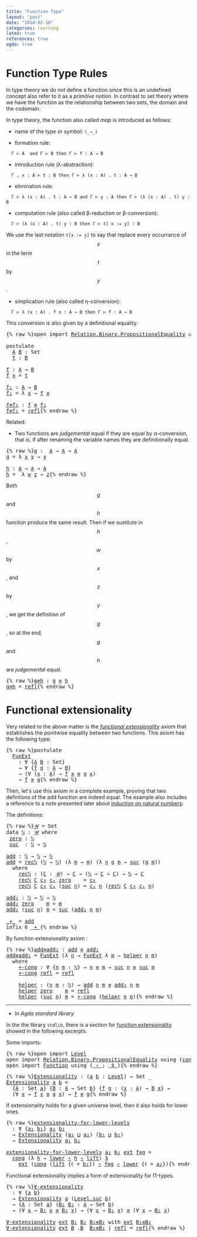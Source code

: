 ```yaml
---
title: "Function Type"
layout: "post"
date: "2018-02-10"
categories: learning
latex: true
references: true
agda: true
---
```


# Function Type Rules

In type theory we do not define a function since this is an undefined concept
also refer to it as a *primitive notion*. In contrast to set theory where we
have the function as the relationship between two sets, the domain and the
codomain.

In type theory, the function also called *map* is introduced as follows:

+ name of the type or symbol: `(_→_)`

+ formation rule:
```
  Γ ⊢ A  and Γ ⊢ B then Γ ⊢ f : A → B
```

+ introduction rule (λ-abstraction):
```
  Γ , x : A ⊢ t : B then Γ ⊢ λ (x : A) . t : A → B
```

+ elimination rule:
```
  Γ ⊢ λ (x : A) . t : A → B and Γ ⊢ y : A then Γ ⊢ (λ (x : A) . t) y : B
```

+ computation rule (also called β-reduction or β-conversion):
```
  Γ ⊢ (λ (x : A) . t) y : B then Γ ⊢ t[ x := y] : B
```
We use the last notation `t[x := y]` to say that replace every occurrance of
$$x$$ in the term $$t$$ by $$y$$.

+ simplication rule (also called η-conversion):
```
  Γ ⊢ λ (x : A) . f x : A → B then Γ ⊢ f : A → B
```
  This conversion is also given by a definitional equality:

<pre class="Agda">{% raw %}<a id="1182" class="Keyword">open</a> <a id="1187" class="Keyword">import</a> <a id="1194" href="https://agda.github.io/agda-stdlib/Relation.Binary.PropositionalEquality.html" class="Module">Relation.Binary.PropositionalEquality</a> <a id="1232" class="Keyword">using</a> <a id="1238" class="Symbol">(</a><a id="1239" href="https://agda.github.io/agda-stdlib/Agda.Builtin.Equality.html#83" class="Datatype Operator">_≡_</a><a id="1242" class="Symbol">;</a> <a id="1244" href="https://agda.github.io/agda-stdlib/Agda.Builtin.Equality.html#140" class="InductiveConstructor">refl</a><a id="1248" class="Symbol">)</a>

<a id="1251" class="Keyword">postulate</a>
  <a id="A"></a><a id="1263" href="{% endraw %}{{ site.baseurl }}{% link _posts/2018-02-10-learning-functions-in-type-theory.md %}{% raw %}#1263" class="Postulate">A</a> <a id="B"></a><a id="1265" href="{% endraw %}{{ site.baseurl }}{% link _posts/2018-02-10-learning-functions-in-type-theory.md %}{% raw %}#1265" class="Postulate">B</a> <a id="1267" class="Symbol">:</a> <a id="1269" class="PrimitiveType">Set</a>
  <a id="t"></a><a id="1275" href="{% endraw %}{{ site.baseurl }}{% link _posts/2018-02-10-learning-functions-in-type-theory.md %}{% raw %}#1275" class="Postulate">t</a> <a id="1277" class="Symbol">:</a> <a id="1279" href="{% endraw %}{{ site.baseurl }}{% link _posts/2018-02-10-learning-functions-in-type-theory.md %}{% raw %}#1265" class="Postulate">B</a>

<a id="f"></a><a id="1282" href="{% endraw %}{{ site.baseurl }}{% link _posts/2018-02-10-learning-functions-in-type-theory.md %}{% raw %}#1282" class="Function">f</a> <a id="1284" class="Symbol">:</a> <a id="1286" href="{% endraw %}{{ site.baseurl }}{% link _posts/2018-02-10-learning-functions-in-type-theory.md %}{% raw %}#1263" class="Postulate">A</a> <a id="1288" class="Symbol">→</a> <a id="1290" href="{% endraw %}{{ site.baseurl }}{% link _posts/2018-02-10-learning-functions-in-type-theory.md %}{% raw %}#1265" class="Postulate">B</a>
<a id="1292" href="{% endraw %}{{ site.baseurl }}{% link _posts/2018-02-10-learning-functions-in-type-theory.md %}{% raw %}#1282" class="Function">f</a> <a id="1294" href="{% endraw %}{{ site.baseurl }}{% link _posts/2018-02-10-learning-functions-in-type-theory.md %}{% raw %}#1294" class="Bound">x</a> <a id="1296" class="Symbol">=</a> <a id="1298" href="{% endraw %}{{ site.baseurl }}{% link _posts/2018-02-10-learning-functions-in-type-theory.md %}{% raw %}#1275" class="Postulate">t</a>

<a id="f₁"></a><a id="1301" href="{% endraw %}{{ site.baseurl }}{% link _posts/2018-02-10-learning-functions-in-type-theory.md %}{% raw %}#1301" class="Function">f₁</a> <a id="1304" class="Symbol">:</a> <a id="1306" href="{% endraw %}{{ site.baseurl }}{% link _posts/2018-02-10-learning-functions-in-type-theory.md %}{% raw %}#1263" class="Postulate">A</a> <a id="1308" class="Symbol">→</a> <a id="1310" href="{% endraw %}{{ site.baseurl }}{% link _posts/2018-02-10-learning-functions-in-type-theory.md %}{% raw %}#1265" class="Postulate">B</a>
<a id="1312" href="{% endraw %}{{ site.baseurl }}{% link _posts/2018-02-10-learning-functions-in-type-theory.md %}{% raw %}#1301" class="Function">f₁</a> <a id="1315" class="Symbol">=</a> <a id="1317" class="Symbol">λ</a> <a id="1319" href="{% endraw %}{{ site.baseurl }}{% link _posts/2018-02-10-learning-functions-in-type-theory.md %}{% raw %}#1319" class="Bound">x</a> <a id="1321" class="Symbol">→</a> <a id="1323" href="{% endraw %}{{ site.baseurl }}{% link _posts/2018-02-10-learning-functions-in-type-theory.md %}{% raw %}#1282" class="Function">f</a> <a id="1325" href="{% endraw %}{{ site.baseurl }}{% link _posts/2018-02-10-learning-functions-in-type-theory.md %}{% raw %}#1319" class="Bound">x</a>

<a id="f≡f₁"></a><a id="1328" href="{% endraw %}{{ site.baseurl }}{% link _posts/2018-02-10-learning-functions-in-type-theory.md %}{% raw %}#1328" class="Function">f≡f₁</a> <a id="1333" class="Symbol">:</a> <a id="1335" href="{% endraw %}{{ site.baseurl }}{% link _posts/2018-02-10-learning-functions-in-type-theory.md %}{% raw %}#1282" class="Function">f</a> <a id="1337" href="https://agda.github.io/agda-stdlib/Agda.Builtin.Equality.html#83" class="Datatype Operator">≡</a> <a id="1339" href="{% endraw %}{{ site.baseurl }}{% link _posts/2018-02-10-learning-functions-in-type-theory.md %}{% raw %}#1301" class="Function">f₁</a>
<a id="1342" href="{% endraw %}{{ site.baseurl }}{% link _posts/2018-02-10-learning-functions-in-type-theory.md %}{% raw %}#1328" class="Function">f≡f₁</a> <a id="1347" class="Symbol">=</a> <a id="1349" href="https://agda.github.io/agda-stdlib/Agda.Builtin.Equality.html#140" class="InductiveConstructor">refl</a>{% endraw %}</pre>

Related:

+ Two functions are *judgemental* equal if they are equal by α-conversion,
that is, if after renaming the variable names they are definitionally equal.

<pre class="Agda">{% raw %}<a id="g"></a><a id="1542" href="{% endraw %}{{ site.baseurl }}{% link _posts/2018-02-10-learning-functions-in-type-theory.md %}{% raw %}#1542" class="Function">g</a> <a id="1544" class="Symbol">:</a>  <a id="1547" href="{% endraw %}{{ site.baseurl }}{% link _posts/2018-02-10-learning-functions-in-type-theory.md %}{% raw %}#1263" class="Postulate">A</a> <a id="1549" class="Symbol">→</a> <a id="1551" href="{% endraw %}{{ site.baseurl }}{% link _posts/2018-02-10-learning-functions-in-type-theory.md %}{% raw %}#1263" class="Postulate">A</a> <a id="1553" class="Symbol">→</a> <a id="1555" href="{% endraw %}{{ site.baseurl }}{% link _posts/2018-02-10-learning-functions-in-type-theory.md %}{% raw %}#1263" class="Postulate">A</a>
<a id="1557" href="{% endraw %}{{ site.baseurl }}{% link _posts/2018-02-10-learning-functions-in-type-theory.md %}{% raw %}#1542" class="Function">g</a> <a id="1559" class="Symbol">=</a> <a id="1561" class="Symbol">λ</a> <a id="1563" href="{% endraw %}{{ site.baseurl }}{% link _posts/2018-02-10-learning-functions-in-type-theory.md %}{% raw %}#1563" class="Bound">x</a> <a id="1565" href="{% endraw %}{{ site.baseurl }}{% link _posts/2018-02-10-learning-functions-in-type-theory.md %}{% raw %}#1565" class="Bound">y</a> <a id="1567" class="Symbol">→</a> <a id="1569" href="{% endraw %}{{ site.baseurl }}{% link _posts/2018-02-10-learning-functions-in-type-theory.md %}{% raw %}#1565" class="Bound">y</a>

<a id="h"></a><a id="1572" href="{% endraw %}{{ site.baseurl }}{% link _posts/2018-02-10-learning-functions-in-type-theory.md %}{% raw %}#1572" class="Function">h</a> <a id="1574" class="Symbol">:</a> <a id="1576" href="{% endraw %}{{ site.baseurl }}{% link _posts/2018-02-10-learning-functions-in-type-theory.md %}{% raw %}#1263" class="Postulate">A</a> <a id="1578" class="Symbol">→</a> <a id="1580" href="{% endraw %}{{ site.baseurl }}{% link _posts/2018-02-10-learning-functions-in-type-theory.md %}{% raw %}#1263" class="Postulate">A</a> <a id="1582" class="Symbol">→</a> <a id="1584" href="{% endraw %}{{ site.baseurl }}{% link _posts/2018-02-10-learning-functions-in-type-theory.md %}{% raw %}#1263" class="Postulate">A</a>
<a id="1586" href="{% endraw %}{{ site.baseurl }}{% link _posts/2018-02-10-learning-functions-in-type-theory.md %}{% raw %}#1572" class="Function">h</a> <a id="1588" class="Symbol">=</a>  <a id="1591" class="Symbol">λ</a> <a id="1593" href="{% endraw %}{{ site.baseurl }}{% link _posts/2018-02-10-learning-functions-in-type-theory.md %}{% raw %}#1593" class="Bound">w</a> <a id="1595" href="{% endraw %}{{ site.baseurl }}{% link _posts/2018-02-10-learning-functions-in-type-theory.md %}{% raw %}#1595" class="Bound">z</a> <a id="1597" class="Symbol">→</a> <a id="1599" href="{% endraw %}{{ site.baseurl }}{% link _posts/2018-02-10-learning-functions-in-type-theory.md %}{% raw %}#1595" class="Bound">z</a>{% endraw %}</pre>

Both $$g$$ and $$h$$ function produce the same result.
Then if we sustitute in $$h$$, $$w$$ by $$x$$, and $$z$$ by $$y$$,
we get the definition of $$g$$, so at the end, $$g$$ and $$h$$ are
*judgemental* equal.

<pre class="Agda">{% raw %}<a id="g≡h"></a><a id="1837" href="{% endraw %}{{ site.baseurl }}{% link _posts/2018-02-10-learning-functions-in-type-theory.md %}{% raw %}#1837" class="Function">g≡h</a> <a id="1841" class="Symbol">:</a> <a id="1843" href="{% endraw %}{{ site.baseurl }}{% link _posts/2018-02-10-learning-functions-in-type-theory.md %}{% raw %}#1542" class="Function">g</a> <a id="1845" href="https://agda.github.io/agda-stdlib/Agda.Builtin.Equality.html#83" class="Datatype Operator">≡</a> <a id="1847" href="{% endraw %}{{ site.baseurl }}{% link _posts/2018-02-10-learning-functions-in-type-theory.md %}{% raw %}#1572" class="Function">h</a>
<a id="1849" href="{% endraw %}{{ site.baseurl }}{% link _posts/2018-02-10-learning-functions-in-type-theory.md %}{% raw %}#1837" class="Function">g≡h</a> <a id="1853" class="Symbol">=</a> <a id="1855" href="https://agda.github.io/agda-stdlib/Agda.Builtin.Equality.html#140" class="InductiveConstructor">refl</a>{% endraw %}</pre>

# Functional extensionality

Very related to the above matter is the [*functional extensionality*](https://ncatlab.org/nlab/show/function+extensionality)
axiom that establishes the pointwise equality between two functions.
This axiom has the following type:

<pre class="Agda">{% raw %}<a id="2144" class="Keyword">postulate</a>
  <a id="FunExt"></a><a id="2156" href="{% endraw %}{{ site.baseurl }}{% link _posts/2018-02-10-learning-functions-in-type-theory.md %}{% raw %}#2156" class="Postulate">FunExt</a>
    <a id="2167" class="Symbol">:</a> <a id="2169" class="Symbol">∀</a> <a id="2171" class="Symbol">{</a><a id="2172" href="{% endraw %}{{ site.baseurl }}{% link _posts/2018-02-10-learning-functions-in-type-theory.md %}{% raw %}#2172" class="Bound">A</a> <a id="2174" href="{% endraw %}{{ site.baseurl }}{% link _posts/2018-02-10-learning-functions-in-type-theory.md %}{% raw %}#2174" class="Bound">B</a> <a id="2176" class="Symbol">:</a> <a id="2178" class="PrimitiveType">Set</a><a id="2181" class="Symbol">}</a>
    <a id="2187" class="Symbol">→</a> <a id="2189" class="Symbol">∀</a> <a id="2191" class="Symbol">{</a><a id="2192" href="{% endraw %}{{ site.baseurl }}{% link _posts/2018-02-10-learning-functions-in-type-theory.md %}{% raw %}#2192" class="Bound">f</a> <a id="2194" href="{% endraw %}{{ site.baseurl }}{% link _posts/2018-02-10-learning-functions-in-type-theory.md %}{% raw %}#2194" class="Bound">g</a> <a id="2196" class="Symbol">:</a> <a id="2198" href="{% endraw %}{{ site.baseurl }}{% link _posts/2018-02-10-learning-functions-in-type-theory.md %}{% raw %}#2172" class="Bound">A</a> <a id="2200" class="Symbol">→</a> <a id="2202" href="{% endraw %}{{ site.baseurl }}{% link _posts/2018-02-10-learning-functions-in-type-theory.md %}{% raw %}#2174" class="Bound">B</a><a id="2203" class="Symbol">}</a>
    <a id="2209" class="Symbol">→</a> <a id="2211" class="Symbol">(∀</a> <a id="2214" class="Symbol">(</a><a id="2215" href="{% endraw %}{{ site.baseurl }}{% link _posts/2018-02-10-learning-functions-in-type-theory.md %}{% raw %}#2215" class="Bound">x</a> <a id="2217" class="Symbol">:</a> <a id="2219" href="{% endraw %}{{ site.baseurl }}{% link _posts/2018-02-10-learning-functions-in-type-theory.md %}{% raw %}#2172" class="Bound">A</a><a id="2220" class="Symbol">)</a> <a id="2222" class="Symbol">→</a> <a id="2224" href="{% endraw %}{{ site.baseurl }}{% link _posts/2018-02-10-learning-functions-in-type-theory.md %}{% raw %}#2192" class="Bound">f</a> <a id="2226" href="{% endraw %}{{ site.baseurl }}{% link _posts/2018-02-10-learning-functions-in-type-theory.md %}{% raw %}#2215" class="Bound">x</a> <a id="2228" href="https://agda.github.io/agda-stdlib/Agda.Builtin.Equality.html#83" class="Datatype Operator">≡</a> <a id="2230" href="{% endraw %}{{ site.baseurl }}{% link _posts/2018-02-10-learning-functions-in-type-theory.md %}{% raw %}#2194" class="Bound">g</a> <a id="2232" href="{% endraw %}{{ site.baseurl }}{% link _posts/2018-02-10-learning-functions-in-type-theory.md %}{% raw %}#2215" class="Bound">x</a><a id="2233" class="Symbol">)</a>
    <a id="2239" class="Symbol">→</a> <a id="2241" href="{% endraw %}{{ site.baseurl }}{% link _posts/2018-02-10-learning-functions-in-type-theory.md %}{% raw %}#2192" class="Bound">f</a> <a id="2243" href="https://agda.github.io/agda-stdlib/Agda.Builtin.Equality.html#83" class="Datatype Operator">≡</a> <a id="2245" href="{% endraw %}{{ site.baseurl }}{% link _posts/2018-02-10-learning-functions-in-type-theory.md %}{% raw %}#2194" class="Bound">g</a>{% endraw %}</pre>

Then, let's use this axiom in a complete example, proving that two defintions
of the add function are indeed equal. The example also includes a reference
to a note presented later about
[induction on natural numbers](https://jonaprieto.github.io/2018/02/14/induction-on-identity-types/):

The definitions:

<pre class="Agda">{% raw %}<a id="𝒰"></a><a id="2579" href="{% endraw %}{{ site.baseurl }}{% link _posts/2018-02-10-learning-functions-in-type-theory.md %}{% raw %}#2579" class="Function">𝒰</a> <a id="2581" class="Symbol">=</a> <a id="2583" class="PrimitiveType">Set</a>
<a id="2587" class="Keyword">data</a> <a id="ℕ"></a><a id="2592" href="{% endraw %}{{ site.baseurl }}{% link _posts/2018-02-10-learning-functions-in-type-theory.md %}{% raw %}#2592" class="Datatype">ℕ</a> <a id="2594" class="Symbol">:</a> <a id="2596" href="{% endraw %}{{ site.baseurl }}{% link _posts/2018-02-10-learning-functions-in-type-theory.md %}{% raw %}#2579" class="Function">𝒰</a> <a id="2598" class="Keyword">where</a>
 <a id="ℕ.zero"></a><a id="2605" href="{% endraw %}{{ site.baseurl }}{% link _posts/2018-02-10-learning-functions-in-type-theory.md %}{% raw %}#2605" class="InductiveConstructor">zero</a> <a id="2610" class="Symbol">:</a> <a id="2612" href="{% endraw %}{{ site.baseurl }}{% link _posts/2018-02-10-learning-functions-in-type-theory.md %}{% raw %}#2592" class="Datatype">ℕ</a>
 <a id="ℕ.suc"></a><a id="2615" href="{% endraw %}{{ site.baseurl }}{% link _posts/2018-02-10-learning-functions-in-type-theory.md %}{% raw %}#2615" class="InductiveConstructor">suc</a>  <a id="2620" class="Symbol">:</a> <a id="2622" href="{% endraw %}{{ site.baseurl }}{% link _posts/2018-02-10-learning-functions-in-type-theory.md %}{% raw %}#2592" class="Datatype">ℕ</a> <a id="2624" class="Symbol">→</a> <a id="2626" href="{% endraw %}{{ site.baseurl }}{% link _posts/2018-02-10-learning-functions-in-type-theory.md %}{% raw %}#2592" class="Datatype">ℕ</a>

<a id="add"></a><a id="2629" href="{% endraw %}{{ site.baseurl }}{% link _posts/2018-02-10-learning-functions-in-type-theory.md %}{% raw %}#2629" class="Function">add</a> <a id="2633" class="Symbol">:</a> <a id="2635" href="{% endraw %}{{ site.baseurl }}{% link _posts/2018-02-10-learning-functions-in-type-theory.md %}{% raw %}#2592" class="Datatype">ℕ</a> <a id="2637" class="Symbol">→</a> <a id="2639" href="{% endraw %}{{ site.baseurl }}{% link _posts/2018-02-10-learning-functions-in-type-theory.md %}{% raw %}#2592" class="Datatype">ℕ</a> <a id="2641" class="Symbol">→</a> <a id="2643" href="{% endraw %}{{ site.baseurl }}{% link _posts/2018-02-10-learning-functions-in-type-theory.md %}{% raw %}#2592" class="Datatype">ℕ</a>
<a id="2645" href="{% endraw %}{{ site.baseurl }}{% link _posts/2018-02-10-learning-functions-in-type-theory.md %}{% raw %}#2629" class="Function">add</a> <a id="2649" class="Symbol">=</a> <a id="2651" href="{% endraw %}{{ site.baseurl }}{% link _posts/2018-02-10-learning-functions-in-type-theory.md %}{% raw %}#2708" class="Function">recℕ</a> <a id="2656" class="Symbol">(</a><a id="2657" href="{% endraw %}{{ site.baseurl }}{% link _posts/2018-02-10-learning-functions-in-type-theory.md %}{% raw %}#2592" class="Datatype">ℕ</a> <a id="2659" class="Symbol">→</a> <a id="2661" href="{% endraw %}{{ site.baseurl }}{% link _posts/2018-02-10-learning-functions-in-type-theory.md %}{% raw %}#2592" class="Datatype">ℕ</a><a id="2662" class="Symbol">)</a> <a id="2664" class="Symbol">(λ</a> <a id="2667" href="{% endraw %}{{ site.baseurl }}{% link _posts/2018-02-10-learning-functions-in-type-theory.md %}{% raw %}#2667" class="Bound">m</a> <a id="2669" class="Symbol">→</a> <a id="2671" href="{% endraw %}{{ site.baseurl }}{% link _posts/2018-02-10-learning-functions-in-type-theory.md %}{% raw %}#2667" class="Bound">m</a><a id="2672" class="Symbol">)</a> <a id="2674" class="Symbol">(λ</a> <a id="2677" href="{% endraw %}{{ site.baseurl }}{% link _posts/2018-02-10-learning-functions-in-type-theory.md %}{% raw %}#2677" class="Bound">n</a> <a id="2679" href="{% endraw %}{{ site.baseurl }}{% link _posts/2018-02-10-learning-functions-in-type-theory.md %}{% raw %}#2679" class="Bound">g</a> <a id="2681" href="{% endraw %}{{ site.baseurl }}{% link _posts/2018-02-10-learning-functions-in-type-theory.md %}{% raw %}#2681" class="Bound">m</a> <a id="2683" class="Symbol">→</a> <a id="2685" href="{% endraw %}{{ site.baseurl }}{% link _posts/2018-02-10-learning-functions-in-type-theory.md %}{% raw %}#2615" class="InductiveConstructor">suc</a> <a id="2689" class="Symbol">(</a><a id="2690" href="{% endraw %}{{ site.baseurl }}{% link _posts/2018-02-10-learning-functions-in-type-theory.md %}{% raw %}#2679" class="Bound">g</a> <a id="2692" href="{% endraw %}{{ site.baseurl }}{% link _posts/2018-02-10-learning-functions-in-type-theory.md %}{% raw %}#2681" class="Bound">m</a><a id="2693" class="Symbol">))</a>
  <a id="2698" class="Keyword">where</a>
    <a id="2708" href="{% endraw %}{{ site.baseurl }}{% link _posts/2018-02-10-learning-functions-in-type-theory.md %}{% raw %}#2708" class="Function">recℕ</a> <a id="2713" class="Symbol">:</a> <a id="2715" class="Symbol">(</a><a id="2716" href="{% endraw %}{{ site.baseurl }}{% link _posts/2018-02-10-learning-functions-in-type-theory.md %}{% raw %}#2716" class="Bound">C</a> <a id="2718" class="Symbol">:</a> <a id="2720" href="{% endraw %}{{ site.baseurl }}{% link _posts/2018-02-10-learning-functions-in-type-theory.md %}{% raw %}#2579" class="Function">𝒰</a><a id="2721" class="Symbol">)</a> <a id="2723" class="Symbol">→</a> <a id="2725" href="{% endraw %}{{ site.baseurl }}{% link _posts/2018-02-10-learning-functions-in-type-theory.md %}{% raw %}#2716" class="Bound">C</a> <a id="2727" class="Symbol">→</a> <a id="2729" class="Symbol">(</a><a id="2730" href="{% endraw %}{{ site.baseurl }}{% link _posts/2018-02-10-learning-functions-in-type-theory.md %}{% raw %}#2592" class="Datatype">ℕ</a> <a id="2732" class="Symbol">→</a> <a id="2734" href="{% endraw %}{{ site.baseurl }}{% link _posts/2018-02-10-learning-functions-in-type-theory.md %}{% raw %}#2716" class="Bound">C</a> <a id="2736" class="Symbol">→</a> <a id="2738" href="{% endraw %}{{ site.baseurl }}{% link _posts/2018-02-10-learning-functions-in-type-theory.md %}{% raw %}#2716" class="Bound">C</a><a id="2739" class="Symbol">)</a> <a id="2741" class="Symbol">→</a> <a id="2743" href="{% endraw %}{{ site.baseurl }}{% link _posts/2018-02-10-learning-functions-in-type-theory.md %}{% raw %}#2592" class="Datatype">ℕ</a> <a id="2745" class="Symbol">→</a> <a id="2747" href="{% endraw %}{{ site.baseurl }}{% link _posts/2018-02-10-learning-functions-in-type-theory.md %}{% raw %}#2716" class="Bound">C</a>
    <a id="2753" href="{% endraw %}{{ site.baseurl }}{% link _posts/2018-02-10-learning-functions-in-type-theory.md %}{% raw %}#2708" class="Function">recℕ</a> <a id="2758" href="{% endraw %}{{ site.baseurl }}{% link _posts/2018-02-10-learning-functions-in-type-theory.md %}{% raw %}#2758" class="Bound">C</a> <a id="2760" href="{% endraw %}{{ site.baseurl }}{% link _posts/2018-02-10-learning-functions-in-type-theory.md %}{% raw %}#2760" class="Bound">c₀</a> <a id="2763" href="{% endraw %}{{ site.baseurl }}{% link _posts/2018-02-10-learning-functions-in-type-theory.md %}{% raw %}#2763" class="Bound">cₛ</a> <a id="2766" href="{% endraw %}{{ site.baseurl }}{% link _posts/2018-02-10-learning-functions-in-type-theory.md %}{% raw %}#2605" class="InductiveConstructor">zero</a>    <a id="2774" class="Symbol">=</a> <a id="2776" href="{% endraw %}{{ site.baseurl }}{% link _posts/2018-02-10-learning-functions-in-type-theory.md %}{% raw %}#2760" class="Bound">c₀</a>
    <a id="2783" href="{% endraw %}{{ site.baseurl }}{% link _posts/2018-02-10-learning-functions-in-type-theory.md %}{% raw %}#2708" class="Function">recℕ</a> <a id="2788" href="{% endraw %}{{ site.baseurl }}{% link _posts/2018-02-10-learning-functions-in-type-theory.md %}{% raw %}#2788" class="Bound">C</a> <a id="2790" href="{% endraw %}{{ site.baseurl }}{% link _posts/2018-02-10-learning-functions-in-type-theory.md %}{% raw %}#2790" class="Bound">c₀</a> <a id="2793" href="{% endraw %}{{ site.baseurl }}{% link _posts/2018-02-10-learning-functions-in-type-theory.md %}{% raw %}#2793" class="Bound">cₛ</a> <a id="2796" class="Symbol">(</a><a id="2797" href="{% endraw %}{{ site.baseurl }}{% link _posts/2018-02-10-learning-functions-in-type-theory.md %}{% raw %}#2615" class="InductiveConstructor">suc</a> <a id="2801" href="{% endraw %}{{ site.baseurl }}{% link _posts/2018-02-10-learning-functions-in-type-theory.md %}{% raw %}#2801" class="Bound">n</a><a id="2802" class="Symbol">)</a> <a id="2804" class="Symbol">=</a> <a id="2806" href="{% endraw %}{{ site.baseurl }}{% link _posts/2018-02-10-learning-functions-in-type-theory.md %}{% raw %}#2793" class="Bound">cₛ</a> <a id="2809" href="{% endraw %}{{ site.baseurl }}{% link _posts/2018-02-10-learning-functions-in-type-theory.md %}{% raw %}#2801" class="Bound">n</a> <a id="2811" class="Symbol">(</a><a id="2812" href="{% endraw %}{{ site.baseurl }}{% link _posts/2018-02-10-learning-functions-in-type-theory.md %}{% raw %}#2708" class="Function">recℕ</a> <a id="2817" href="{% endraw %}{{ site.baseurl }}{% link _posts/2018-02-10-learning-functions-in-type-theory.md %}{% raw %}#2788" class="Bound">C</a> <a id="2819" href="{% endraw %}{{ site.baseurl }}{% link _posts/2018-02-10-learning-functions-in-type-theory.md %}{% raw %}#2790" class="Bound">c₀</a> <a id="2822" href="{% endraw %}{{ site.baseurl }}{% link _posts/2018-02-10-learning-functions-in-type-theory.md %}{% raw %}#2793" class="Bound">cₛ</a> <a id="2825" href="{% endraw %}{{ site.baseurl }}{% link _posts/2018-02-10-learning-functions-in-type-theory.md %}{% raw %}#2801" class="Bound">n</a><a id="2826" class="Symbol">)</a>

<a id="add₂"></a><a id="2829" href="{% endraw %}{{ site.baseurl }}{% link _posts/2018-02-10-learning-functions-in-type-theory.md %}{% raw %}#2829" class="Function">add₂</a> <a id="2834" class="Symbol">:</a> <a id="2836" href="{% endraw %}{{ site.baseurl }}{% link _posts/2018-02-10-learning-functions-in-type-theory.md %}{% raw %}#2592" class="Datatype">ℕ</a> <a id="2838" class="Symbol">→</a> <a id="2840" href="{% endraw %}{{ site.baseurl }}{% link _posts/2018-02-10-learning-functions-in-type-theory.md %}{% raw %}#2592" class="Datatype">ℕ</a> <a id="2842" class="Symbol">→</a> <a id="2844" href="{% endraw %}{{ site.baseurl }}{% link _posts/2018-02-10-learning-functions-in-type-theory.md %}{% raw %}#2592" class="Datatype">ℕ</a>
<a id="2846" href="{% endraw %}{{ site.baseurl }}{% link _posts/2018-02-10-learning-functions-in-type-theory.md %}{% raw %}#2829" class="Function">add₂</a> <a id="2851" href="{% endraw %}{{ site.baseurl }}{% link _posts/2018-02-10-learning-functions-in-type-theory.md %}{% raw %}#2605" class="InductiveConstructor">zero</a>    <a id="2859" href="{% endraw %}{{ site.baseurl }}{% link _posts/2018-02-10-learning-functions-in-type-theory.md %}{% raw %}#2859" class="Bound">m</a> <a id="2861" class="Symbol">=</a> <a id="2863" href="{% endraw %}{{ site.baseurl }}{% link _posts/2018-02-10-learning-functions-in-type-theory.md %}{% raw %}#2859" class="Bound">m</a>
<a id="2865" href="{% endraw %}{{ site.baseurl }}{% link _posts/2018-02-10-learning-functions-in-type-theory.md %}{% raw %}#2829" class="Function">add₂</a> <a id="2870" class="Symbol">(</a><a id="2871" href="{% endraw %}{{ site.baseurl }}{% link _posts/2018-02-10-learning-functions-in-type-theory.md %}{% raw %}#2615" class="InductiveConstructor">suc</a> <a id="2875" href="{% endraw %}{{ site.baseurl }}{% link _posts/2018-02-10-learning-functions-in-type-theory.md %}{% raw %}#2875" class="Bound">n</a><a id="2876" class="Symbol">)</a> <a id="2878" href="{% endraw %}{{ site.baseurl }}{% link _posts/2018-02-10-learning-functions-in-type-theory.md %}{% raw %}#2878" class="Bound">m</a> <a id="2880" class="Symbol">=</a> <a id="2882" href="{% endraw %}{{ site.baseurl }}{% link _posts/2018-02-10-learning-functions-in-type-theory.md %}{% raw %}#2615" class="InductiveConstructor">suc</a> <a id="2886" class="Symbol">(</a><a id="2887" href="{% endraw %}{{ site.baseurl }}{% link _posts/2018-02-10-learning-functions-in-type-theory.md %}{% raw %}#2829" class="Function">add₂</a> <a id="2892" href="{% endraw %}{{ site.baseurl }}{% link _posts/2018-02-10-learning-functions-in-type-theory.md %}{% raw %}#2875" class="Bound">n</a> <a id="2894" href="{% endraw %}{{ site.baseurl }}{% link _posts/2018-02-10-learning-functions-in-type-theory.md %}{% raw %}#2878" class="Bound">m</a><a id="2895" class="Symbol">)</a>

<a id="_+_"></a><a id="2898" href="{% endraw %}{{ site.baseurl }}{% link _posts/2018-02-10-learning-functions-in-type-theory.md %}{% raw %}#2898" class="Function Operator">_+_</a> <a id="2902" class="Symbol">=</a> <a id="2904" href="{% endraw %}{{ site.baseurl }}{% link _posts/2018-02-10-learning-functions-in-type-theory.md %}{% raw %}#2629" class="Function">add</a>
<a id="2908" class="Keyword">infix</a> <a id="2914" class="Number">6</a> <a id="2916" href="{% endraw %}{{ site.baseurl }}{% link _posts/2018-02-10-learning-functions-in-type-theory.md %}{% raw %}#2898" class="Function Operator">_+_</a>{% endraw %}</pre>

By function extensionality axiom :

<pre class="Agda">{% raw %}<a id="add≡add₂"></a><a id="2981" href="{% endraw %}{{ site.baseurl }}{% link _posts/2018-02-10-learning-functions-in-type-theory.md %}{% raw %}#2981" class="Function">add≡add₂</a> <a id="2990" class="Symbol">:</a> <a id="2992" href="{% endraw %}{{ site.baseurl }}{% link _posts/2018-02-10-learning-functions-in-type-theory.md %}{% raw %}#2629" class="Function">add</a> <a id="2996" href="https://agda.github.io/agda-stdlib/Agda.Builtin.Equality.html#83" class="Datatype Operator">≡</a> <a id="2998" href="{% endraw %}{{ site.baseurl }}{% link _posts/2018-02-10-learning-functions-in-type-theory.md %}{% raw %}#2829" class="Function">add₂</a>
<a id="3003" href="{% endraw %}{{ site.baseurl }}{% link _posts/2018-02-10-learning-functions-in-type-theory.md %}{% raw %}#2981" class="Function">add≡add₂</a> <a id="3012" class="Symbol">=</a> <a id="3014" href="{% endraw %}{{ site.baseurl }}{% link _posts/2018-02-10-learning-functions-in-type-theory.md %}{% raw %}#2156" class="Postulate">FunExt</a> <a id="3021" class="Symbol">(λ</a> <a id="3024" href="{% endraw %}{{ site.baseurl }}{% link _posts/2018-02-10-learning-functions-in-type-theory.md %}{% raw %}#3024" class="Bound">n</a> <a id="3026" class="Symbol">→</a> <a id="3028" href="{% endraw %}{{ site.baseurl }}{% link _posts/2018-02-10-learning-functions-in-type-theory.md %}{% raw %}#2156" class="Postulate">FunExt</a> <a id="3035" class="Symbol">λ</a> <a id="3037" href="{% endraw %}{{ site.baseurl }}{% link _posts/2018-02-10-learning-functions-in-type-theory.md %}{% raw %}#3037" class="Bound">m</a> <a id="3039" class="Symbol">→</a> <a id="3041" href="{% endraw %}{{ site.baseurl }}{% link _posts/2018-02-10-learning-functions-in-type-theory.md %}{% raw %}#3138" class="Function">helper</a> <a id="3048" href="{% endraw %}{{ site.baseurl }}{% link _posts/2018-02-10-learning-functions-in-type-theory.md %}{% raw %}#3024" class="Bound">n</a> <a id="3050" href="{% endraw %}{{ site.baseurl }}{% link _posts/2018-02-10-learning-functions-in-type-theory.md %}{% raw %}#3037" class="Bound">m</a><a id="3051" class="Symbol">)</a>
  <a id="3055" class="Keyword">where</a>
    <a id="3065" href="{% endraw %}{{ site.baseurl }}{% link _posts/2018-02-10-learning-functions-in-type-theory.md %}{% raw %}#3065" class="Function">+-cong</a> <a id="3072" class="Symbol">:</a> <a id="3074" class="Symbol">∀</a> <a id="3076" class="Symbol">{</a><a id="3077" href="{% endraw %}{{ site.baseurl }}{% link _posts/2018-02-10-learning-functions-in-type-theory.md %}{% raw %}#3077" class="Bound">n</a> <a id="3079" href="{% endraw %}{{ site.baseurl }}{% link _posts/2018-02-10-learning-functions-in-type-theory.md %}{% raw %}#3079" class="Bound">m</a> <a id="3081" class="Symbol">:</a> <a id="3083" href="{% endraw %}{{ site.baseurl }}{% link _posts/2018-02-10-learning-functions-in-type-theory.md %}{% raw %}#2592" class="Datatype">ℕ</a><a id="3084" class="Symbol">}</a> <a id="3086" class="Symbol">→</a> <a id="3088" href="{% endraw %}{{ site.baseurl }}{% link _posts/2018-02-10-learning-functions-in-type-theory.md %}{% raw %}#3077" class="Bound">n</a> <a id="3090" href="https://agda.github.io/agda-stdlib/Agda.Builtin.Equality.html#83" class="Datatype Operator">≡</a> <a id="3092" href="{% endraw %}{{ site.baseurl }}{% link _posts/2018-02-10-learning-functions-in-type-theory.md %}{% raw %}#3079" class="Bound">m</a> <a id="3094" class="Symbol">→</a> <a id="3096" href="{% endraw %}{{ site.baseurl }}{% link _posts/2018-02-10-learning-functions-in-type-theory.md %}{% raw %}#2615" class="InductiveConstructor">suc</a> <a id="3100" href="{% endraw %}{{ site.baseurl }}{% link _posts/2018-02-10-learning-functions-in-type-theory.md %}{% raw %}#3077" class="Bound">n</a> <a id="3102" href="https://agda.github.io/agda-stdlib/Agda.Builtin.Equality.html#83" class="Datatype Operator">≡</a> <a id="3104" href="{% endraw %}{{ site.baseurl }}{% link _posts/2018-02-10-learning-functions-in-type-theory.md %}{% raw %}#2615" class="InductiveConstructor">suc</a> <a id="3108" href="{% endraw %}{{ site.baseurl }}{% link _posts/2018-02-10-learning-functions-in-type-theory.md %}{% raw %}#3079" class="Bound">m</a>
    <a id="3114" href="{% endraw %}{{ site.baseurl }}{% link _posts/2018-02-10-learning-functions-in-type-theory.md %}{% raw %}#3065" class="Function">+-cong</a> <a id="3121" href="https://agda.github.io/agda-stdlib/Agda.Builtin.Equality.html#140" class="InductiveConstructor">refl</a> <a id="3126" class="Symbol">=</a> <a id="3128" href="https://agda.github.io/agda-stdlib/Agda.Builtin.Equality.html#140" class="InductiveConstructor">refl</a>

    <a id="3138" href="{% endraw %}{{ site.baseurl }}{% link _posts/2018-02-10-learning-functions-in-type-theory.md %}{% raw %}#3138" class="Function">helper</a> <a id="3145" class="Symbol">:</a> <a id="3147" class="Symbol">(</a><a id="3148" href="{% endraw %}{{ site.baseurl }}{% link _posts/2018-02-10-learning-functions-in-type-theory.md %}{% raw %}#3148" class="Bound">n</a> <a id="3150" href="{% endraw %}{{ site.baseurl }}{% link _posts/2018-02-10-learning-functions-in-type-theory.md %}{% raw %}#3150" class="Bound">m</a> <a id="3152" class="Symbol">:</a> <a id="3154" href="{% endraw %}{{ site.baseurl }}{% link _posts/2018-02-10-learning-functions-in-type-theory.md %}{% raw %}#2592" class="Datatype">ℕ</a><a id="3155" class="Symbol">)</a> <a id="3157" class="Symbol">→</a> <a id="3159" href="{% endraw %}{{ site.baseurl }}{% link _posts/2018-02-10-learning-functions-in-type-theory.md %}{% raw %}#2629" class="Function">add</a> <a id="3163" href="{% endraw %}{{ site.baseurl }}{% link _posts/2018-02-10-learning-functions-in-type-theory.md %}{% raw %}#3148" class="Bound">n</a> <a id="3165" href="{% endraw %}{{ site.baseurl }}{% link _posts/2018-02-10-learning-functions-in-type-theory.md %}{% raw %}#3150" class="Bound">m</a> <a id="3167" href="https://agda.github.io/agda-stdlib/Agda.Builtin.Equality.html#83" class="Datatype Operator">≡</a> <a id="3169" href="{% endraw %}{{ site.baseurl }}{% link _posts/2018-02-10-learning-functions-in-type-theory.md %}{% raw %}#2829" class="Function">add₂</a> <a id="3174" href="{% endraw %}{{ site.baseurl }}{% link _posts/2018-02-10-learning-functions-in-type-theory.md %}{% raw %}#3148" class="Bound">n</a> <a id="3176" href="{% endraw %}{{ site.baseurl }}{% link _posts/2018-02-10-learning-functions-in-type-theory.md %}{% raw %}#3150" class="Bound">m</a>
    <a id="3182" href="{% endraw %}{{ site.baseurl }}{% link _posts/2018-02-10-learning-functions-in-type-theory.md %}{% raw %}#3138" class="Function">helper</a> <a id="3189" href="{% endraw %}{{ site.baseurl }}{% link _posts/2018-02-10-learning-functions-in-type-theory.md %}{% raw %}#2605" class="InductiveConstructor">zero</a>    <a id="3197" href="{% endraw %}{{ site.baseurl }}{% link _posts/2018-02-10-learning-functions-in-type-theory.md %}{% raw %}#3197" class="Bound">m</a> <a id="3199" class="Symbol">=</a> <a id="3201" href="https://agda.github.io/agda-stdlib/Agda.Builtin.Equality.html#140" class="InductiveConstructor">refl</a>
    <a id="3210" href="{% endraw %}{{ site.baseurl }}{% link _posts/2018-02-10-learning-functions-in-type-theory.md %}{% raw %}#3138" class="Function">helper</a> <a id="3217" class="Symbol">(</a><a id="3218" href="{% endraw %}{{ site.baseurl }}{% link _posts/2018-02-10-learning-functions-in-type-theory.md %}{% raw %}#2615" class="InductiveConstructor">suc</a> <a id="3222" href="{% endraw %}{{ site.baseurl }}{% link _posts/2018-02-10-learning-functions-in-type-theory.md %}{% raw %}#3222" class="Bound">n</a><a id="3223" class="Symbol">)</a> <a id="3225" href="{% endraw %}{{ site.baseurl }}{% link _posts/2018-02-10-learning-functions-in-type-theory.md %}{% raw %}#3225" class="Bound">m</a> <a id="3227" class="Symbol">=</a> <a id="3229" href="{% endraw %}{{ site.baseurl }}{% link _posts/2018-02-10-learning-functions-in-type-theory.md %}{% raw %}#3065" class="Function">+-cong</a> <a id="3236" class="Symbol">(</a><a id="3237" href="{% endraw %}{{ site.baseurl }}{% link _posts/2018-02-10-learning-functions-in-type-theory.md %}{% raw %}#3138" class="Function">helper</a> <a id="3244" href="{% endraw %}{{ site.baseurl }}{% link _posts/2018-02-10-learning-functions-in-type-theory.md %}{% raw %}#3222" class="Bound">n</a> <a id="3246" href="{% endraw %}{{ site.baseurl }}{% link _posts/2018-02-10-learning-functions-in-type-theory.md %}{% raw %}#3225" class="Bound">m</a><a id="3247" class="Symbol">)</a>{% endraw %}</pre>

-----------------------------------------------------------------------------

+ In *Agda standard library*

In the the library `stdlib`, there is a section for [function
extensionality](https://agda.github.io/agda-stdlib/Relation.Binary.PropositionalEquality.html#4385
) showed in the following excerpts.

Some imports:

<pre class="Agda">{% raw %}<a id="3596" class="Keyword">open</a> <a id="3601" class="Keyword">import</a> <a id="3608" href="https://agda.github.io/agda-stdlib/Level.html" class="Module">Level</a>
<a id="3614" class="Keyword">open</a> <a id="3619" class="Keyword">import</a> <a id="3626" href="https://agda.github.io/agda-stdlib/Relation.Binary.PropositionalEquality.html" class="Module">Relation.Binary.PropositionalEquality</a> <a id="3664" class="Keyword">using</a> <a id="3670" class="Symbol">(</a><a id="3671" href="https://agda.github.io/agda-stdlib/Relation.Binary.PropositionalEquality.html#1075" class="Function">cong</a><a id="3675" class="Symbol">)</a>
<a id="3677" class="Keyword">open</a> <a id="3682" class="Keyword">import</a> <a id="3689" href="https://agda.github.io/agda-stdlib/Function.html" class="Module">Function</a> <a id="3698" class="Keyword">using</a> <a id="3704" class="Symbol">(</a><a id="3705" href="https://agda.github.io/agda-stdlib/Function.html#759" class="Function Operator">_∘_</a><a id="3708" class="Symbol">;</a> <a id="3710" href="https://agda.github.io/agda-stdlib/Function.html#1881" class="Function Operator">_$_</a><a id="3713" class="Symbol">)</a>{% endraw %}</pre>

<pre class="Agda">{% raw %}<a id="Extensionality"></a><a id="3740" href="{% endraw %}{{ site.baseurl }}{% link _posts/2018-02-10-learning-functions-in-type-theory.md %}{% raw %}#3740" class="Function">Extensionality</a> <a id="3755" class="Symbol">:</a> <a id="3757" class="Symbol">(</a><a id="3758" href="{% endraw %}{{ site.baseurl }}{% link _posts/2018-02-10-learning-functions-in-type-theory.md %}{% raw %}#3758" class="Bound">a</a> <a id="3760" href="{% endraw %}{{ site.baseurl }}{% link _posts/2018-02-10-learning-functions-in-type-theory.md %}{% raw %}#3760" class="Bound">b</a> <a id="3762" class="Symbol">:</a> <a id="3764" href="https://agda.github.io/agda-stdlib/Agda.Primitive.html#408" class="Postulate">Level</a><a id="3769" class="Symbol">)</a> <a id="3771" class="Symbol">→</a> <a id="3773" class="PrimitiveType">Set</a> <a id="3777" class="Symbol">_</a>
<a id="3779" href="{% endraw %}{{ site.baseurl }}{% link _posts/2018-02-10-learning-functions-in-type-theory.md %}{% raw %}#3740" class="Function">Extensionality</a> <a id="3794" href="{% endraw %}{{ site.baseurl }}{% link _posts/2018-02-10-learning-functions-in-type-theory.md %}{% raw %}#3794" class="Bound">a</a> <a id="3796" href="{% endraw %}{{ site.baseurl }}{% link _posts/2018-02-10-learning-functions-in-type-theory.md %}{% raw %}#3796" class="Bound">b</a> <a id="3798" class="Symbol">=</a>
  <a id="3802" class="Symbol">{</a><a id="3803" href="{% endraw %}{{ site.baseurl }}{% link _posts/2018-02-10-learning-functions-in-type-theory.md %}{% raw %}#3803" class="Bound">A</a> <a id="3805" class="Symbol">:</a> <a id="3807" class="PrimitiveType">Set</a> <a id="3811" href="{% endraw %}{{ site.baseurl }}{% link _posts/2018-02-10-learning-functions-in-type-theory.md %}{% raw %}#3794" class="Bound">a</a><a id="3812" class="Symbol">}</a> <a id="3814" class="Symbol">{</a><a id="3815" href="{% endraw %}{{ site.baseurl }}{% link _posts/2018-02-10-learning-functions-in-type-theory.md %}{% raw %}#3815" class="Bound">B</a> <a id="3817" class="Symbol">:</a> <a id="3819" href="{% endraw %}{{ site.baseurl }}{% link _posts/2018-02-10-learning-functions-in-type-theory.md %}{% raw %}#3803" class="Bound">A</a> <a id="3821" class="Symbol">→</a> <a id="3823" class="PrimitiveType">Set</a> <a id="3827" href="{% endraw %}{{ site.baseurl }}{% link _posts/2018-02-10-learning-functions-in-type-theory.md %}{% raw %}#3796" class="Bound">b</a><a id="3828" class="Symbol">}</a> <a id="3830" class="Symbol">{</a><a id="3831" href="{% endraw %}{{ site.baseurl }}{% link _posts/2018-02-10-learning-functions-in-type-theory.md %}{% raw %}#3831" class="Bound">f</a> <a id="3833" href="{% endraw %}{{ site.baseurl }}{% link _posts/2018-02-10-learning-functions-in-type-theory.md %}{% raw %}#3833" class="Bound">g</a> <a id="3835" class="Symbol">:</a> <a id="3837" class="Symbol">(</a><a id="3838" href="{% endraw %}{{ site.baseurl }}{% link _posts/2018-02-10-learning-functions-in-type-theory.md %}{% raw %}#3838" class="Bound">x</a> <a id="3840" class="Symbol">:</a> <a id="3842" href="{% endraw %}{{ site.baseurl }}{% link _posts/2018-02-10-learning-functions-in-type-theory.md %}{% raw %}#3803" class="Bound">A</a><a id="3843" class="Symbol">)</a> <a id="3845" class="Symbol">→</a> <a id="3847" href="{% endraw %}{{ site.baseurl }}{% link _posts/2018-02-10-learning-functions-in-type-theory.md %}{% raw %}#3815" class="Bound">B</a> <a id="3849" href="{% endraw %}{{ site.baseurl }}{% link _posts/2018-02-10-learning-functions-in-type-theory.md %}{% raw %}#3838" class="Bound">x</a><a id="3850" class="Symbol">}</a> <a id="3852" class="Symbol">→</a>
  <a id="3856" class="Symbol">(∀</a> <a id="3859" href="{% endraw %}{{ site.baseurl }}{% link _posts/2018-02-10-learning-functions-in-type-theory.md %}{% raw %}#3859" class="Bound">x</a> <a id="3861" class="Symbol">→</a> <a id="3863" href="{% endraw %}{{ site.baseurl }}{% link _posts/2018-02-10-learning-functions-in-type-theory.md %}{% raw %}#3831" class="Bound">f</a> <a id="3865" href="{% endraw %}{{ site.baseurl }}{% link _posts/2018-02-10-learning-functions-in-type-theory.md %}{% raw %}#3859" class="Bound">x</a> <a id="3867" href="https://agda.github.io/agda-stdlib/Agda.Builtin.Equality.html#83" class="Datatype Operator">≡</a> <a id="3869" href="{% endraw %}{{ site.baseurl }}{% link _posts/2018-02-10-learning-functions-in-type-theory.md %}{% raw %}#3833" class="Bound">g</a> <a id="3871" href="{% endraw %}{{ site.baseurl }}{% link _posts/2018-02-10-learning-functions-in-type-theory.md %}{% raw %}#3859" class="Bound">x</a><a id="3872" class="Symbol">)</a> <a id="3874" class="Symbol">→</a> <a id="3876" href="{% endraw %}{{ site.baseurl }}{% link _posts/2018-02-10-learning-functions-in-type-theory.md %}{% raw %}#3831" class="Bound">f</a> <a id="3878" href="https://agda.github.io/agda-stdlib/Agda.Builtin.Equality.html#83" class="Datatype Operator">≡</a> <a id="3880" href="{% endraw %}{{ site.baseurl }}{% link _posts/2018-02-10-learning-functions-in-type-theory.md %}{% raw %}#3833" class="Bound">g</a>{% endraw %}</pre>

If extensionality holds for a given universe level, then it also
holds for lower ones.

<pre class="Agda">{% raw %}<a id="extensionality-for-lower-levels"></a><a id="3995" href="{% endraw %}{{ site.baseurl }}{% link _posts/2018-02-10-learning-functions-in-type-theory.md %}{% raw %}#3995" class="Function">extensionality-for-lower-levels</a>
  <a id="4029" class="Symbol">:</a> <a id="4031" class="Symbol">∀</a> <a id="4033" class="Symbol">{</a><a id="4034" href="{% endraw %}{{ site.baseurl }}{% link _posts/2018-02-10-learning-functions-in-type-theory.md %}{% raw %}#4034" class="Bound">a₁</a> <a id="4037" href="{% endraw %}{{ site.baseurl }}{% link _posts/2018-02-10-learning-functions-in-type-theory.md %}{% raw %}#4037" class="Bound">b₁</a><a id="4039" class="Symbol">}</a> <a id="4041" href="{% endraw %}{{ site.baseurl }}{% link _posts/2018-02-10-learning-functions-in-type-theory.md %}{% raw %}#4041" class="Bound">a₂</a> <a id="4044" href="{% endraw %}{{ site.baseurl }}{% link _posts/2018-02-10-learning-functions-in-type-theory.md %}{% raw %}#4044" class="Bound">b₂</a>
  <a id="4049" class="Symbol">→</a> <a id="4051" href="{% endraw %}{{ site.baseurl }}{% link _posts/2018-02-10-learning-functions-in-type-theory.md %}{% raw %}#3740" class="Function">Extensionality</a> <a id="4066" class="Symbol">(</a><a id="4067" href="{% endraw %}{{ site.baseurl }}{% link _posts/2018-02-10-learning-functions-in-type-theory.md %}{% raw %}#4034" class="Bound">a₁</a> <a id="4070" href="https://agda.github.io/agda-stdlib/Agda.Primitive.html#657" class="Primitive Operator">⊔</a> <a id="4072" href="{% endraw %}{{ site.baseurl }}{% link _posts/2018-02-10-learning-functions-in-type-theory.md %}{% raw %}#4041" class="Bound">a₂</a><a id="4074" class="Symbol">)</a> <a id="4076" class="Symbol">(</a><a id="4077" href="{% endraw %}{{ site.baseurl }}{% link _posts/2018-02-10-learning-functions-in-type-theory.md %}{% raw %}#4037" class="Bound">b₁</a> <a id="4080" href="https://agda.github.io/agda-stdlib/Agda.Primitive.html#657" class="Primitive Operator">⊔</a> <a id="4082" href="{% endraw %}{{ site.baseurl }}{% link _posts/2018-02-10-learning-functions-in-type-theory.md %}{% raw %}#4044" class="Bound">b₂</a><a id="4084" class="Symbol">)</a>
  <a id="4088" class="Symbol">→</a> <a id="4090" href="{% endraw %}{{ site.baseurl }}{% link _posts/2018-02-10-learning-functions-in-type-theory.md %}{% raw %}#3740" class="Function">Extensionality</a> <a id="4105" href="{% endraw %}{{ site.baseurl }}{% link _posts/2018-02-10-learning-functions-in-type-theory.md %}{% raw %}#4034" class="Bound">a₁</a> <a id="4108" href="{% endraw %}{{ site.baseurl }}{% link _posts/2018-02-10-learning-functions-in-type-theory.md %}{% raw %}#4037" class="Bound">b₁</a>

<a id="4112" href="{% endraw %}{{ site.baseurl }}{% link _posts/2018-02-10-learning-functions-in-type-theory.md %}{% raw %}#3995" class="Function">extensionality-for-lower-levels</a> <a id="4144" href="{% endraw %}{{ site.baseurl }}{% link _posts/2018-02-10-learning-functions-in-type-theory.md %}{% raw %}#4144" class="Bound">a₂</a> <a id="4147" href="{% endraw %}{{ site.baseurl }}{% link _posts/2018-02-10-learning-functions-in-type-theory.md %}{% raw %}#4147" class="Bound">b₂</a> <a id="4150" href="{% endraw %}{{ site.baseurl }}{% link _posts/2018-02-10-learning-functions-in-type-theory.md %}{% raw %}#4150" class="Bound">ext</a> <a id="4154" href="{% endraw %}{{ site.baseurl }}{% link _posts/2018-02-10-learning-functions-in-type-theory.md %}{% raw %}#4154" class="Bound">f≡g</a> <a id="4158" class="Symbol">=</a>
  <a id="4162" href="https://agda.github.io/agda-stdlib/Relation.Binary.PropositionalEquality.html#1075" class="Function">cong</a> <a id="4167" class="Symbol">(λ</a> <a id="4170" href="{% endraw %}{{ site.baseurl }}{% link _posts/2018-02-10-learning-functions-in-type-theory.md %}{% raw %}#4170" class="Bound">h</a> <a id="4172" class="Symbol">→</a> <a id="4174" href="https://agda.github.io/agda-stdlib/Level.html#420" class="Field">lower</a> <a id="4180" href="https://agda.github.io/agda-stdlib/Function.html#759" class="Function Operator">∘</a> <a id="4182" href="{% endraw %}{{ site.baseurl }}{% link _posts/2018-02-10-learning-functions-in-type-theory.md %}{% raw %}#4170" class="Bound">h</a> <a id="4184" href="https://agda.github.io/agda-stdlib/Function.html#759" class="Function Operator">∘</a> <a id="4186" href="https://agda.github.io/agda-stdlib/Level.html#407" class="InductiveConstructor">lift</a><a id="4190" class="Symbol">)</a> <a id="4192" href="https://agda.github.io/agda-stdlib/Function.html#1881" class="Function Operator">$</a>
    <a id="4198" href="{% endraw %}{{ site.baseurl }}{% link _posts/2018-02-10-learning-functions-in-type-theory.md %}{% raw %}#4150" class="Bound">ext</a> <a id="4202" class="Symbol">(</a><a id="4203" href="https://agda.github.io/agda-stdlib/Relation.Binary.PropositionalEquality.html#1075" class="Function">cong</a> <a id="4208" class="Symbol">(</a><a id="4209" href="https://agda.github.io/agda-stdlib/Level.html#407" class="InductiveConstructor">lift</a> <a id="4214" class="Symbol">{</a><a id="4215" class="Argument">ℓ</a> <a id="4217" class="Symbol">=</a> <a id="4219" href="{% endraw %}{{ site.baseurl }}{% link _posts/2018-02-10-learning-functions-in-type-theory.md %}{% raw %}#4147" class="Bound">b₂</a><a id="4221" class="Symbol">})</a> <a id="4224" href="https://agda.github.io/agda-stdlib/Function.html#759" class="Function Operator">∘</a> <a id="4226" href="{% endraw %}{{ site.baseurl }}{% link _posts/2018-02-10-learning-functions-in-type-theory.md %}{% raw %}#4154" class="Bound">f≡g</a> <a id="4230" href="https://agda.github.io/agda-stdlib/Function.html#759" class="Function Operator">∘</a> <a id="4232" href="https://agda.github.io/agda-stdlib/Level.html#420" class="Field">lower</a> <a id="4238" class="Symbol">{</a><a id="4239" class="Argument">ℓ</a> <a id="4241" class="Symbol">=</a> <a id="4243" href="{% endraw %}{{ site.baseurl }}{% link _posts/2018-02-10-learning-functions-in-type-theory.md %}{% raw %}#4144" class="Bound">a₂</a><a id="4245" class="Symbol">})</a>{% endraw %}</pre>

Functional extensionality implies a form of extensionality for
Π-types.

<pre class="Agda">{% raw %}<a id="∀-extensionality"></a><a id="4346" href="{% endraw %}{{ site.baseurl }}{% link _posts/2018-02-10-learning-functions-in-type-theory.md %}{% raw %}#4346" class="Function">∀-extensionality</a>
  <a id="4365" class="Symbol">:</a> <a id="4367" class="Symbol">∀</a> <a id="4369" class="Symbol">{</a><a id="4370" href="{% endraw %}{{ site.baseurl }}{% link _posts/2018-02-10-learning-functions-in-type-theory.md %}{% raw %}#4370" class="Bound">a</a> <a id="4372" href="{% endraw %}{{ site.baseurl }}{% link _posts/2018-02-10-learning-functions-in-type-theory.md %}{% raw %}#4372" class="Bound">b</a><a id="4373" class="Symbol">}</a>
  <a id="4377" class="Symbol">→</a> <a id="4379" href="{% endraw %}{{ site.baseurl }}{% link _posts/2018-02-10-learning-functions-in-type-theory.md %}{% raw %}#3740" class="Function">Extensionality</a> <a id="4394" href="{% endraw %}{{ site.baseurl }}{% link _posts/2018-02-10-learning-functions-in-type-theory.md %}{% raw %}#4370" class="Bound">a</a> <a id="4396" class="Symbol">(</a><a id="4397" href="https://agda.github.io/agda-stdlib/Agda.Primitive.html#627" class="Primitive">Level.suc</a> <a id="4407" href="{% endraw %}{{ site.baseurl }}{% link _posts/2018-02-10-learning-functions-in-type-theory.md %}{% raw %}#4372" class="Bound">b</a><a id="4408" class="Symbol">)</a>
  <a id="4412" class="Symbol">→</a> <a id="4414" class="Symbol">{</a><a id="4415" href="{% endraw %}{{ site.baseurl }}{% link _posts/2018-02-10-learning-functions-in-type-theory.md %}{% raw %}#4415" class="Bound">A</a> <a id="4417" class="Symbol">:</a> <a id="4419" class="PrimitiveType">Set</a> <a id="4423" href="{% endraw %}{{ site.baseurl }}{% link _posts/2018-02-10-learning-functions-in-type-theory.md %}{% raw %}#4370" class="Bound">a</a><a id="4424" class="Symbol">}</a> <a id="4426" class="Symbol">(</a><a id="4427" href="{% endraw %}{{ site.baseurl }}{% link _posts/2018-02-10-learning-functions-in-type-theory.md %}{% raw %}#4427" class="Bound">B₁</a> <a id="4430" href="{% endraw %}{{ site.baseurl }}{% link _posts/2018-02-10-learning-functions-in-type-theory.md %}{% raw %}#4430" class="Bound">B₂</a> <a id="4433" class="Symbol">:</a> <a id="4435" href="{% endraw %}{{ site.baseurl }}{% link _posts/2018-02-10-learning-functions-in-type-theory.md %}{% raw %}#4415" class="Bound">A</a> <a id="4437" class="Symbol">→</a> <a id="4439" class="PrimitiveType">Set</a> <a id="4443" href="{% endraw %}{{ site.baseurl }}{% link _posts/2018-02-10-learning-functions-in-type-theory.md %}{% raw %}#4372" class="Bound">b</a><a id="4444" class="Symbol">)</a>
  <a id="4448" class="Symbol">→</a> <a id="4450" class="Symbol">(∀</a> <a id="4453" href="{% endraw %}{{ site.baseurl }}{% link _posts/2018-02-10-learning-functions-in-type-theory.md %}{% raw %}#4453" class="Bound">x</a> <a id="4455" class="Symbol">→</a> <a id="4457" href="{% endraw %}{{ site.baseurl }}{% link _posts/2018-02-10-learning-functions-in-type-theory.md %}{% raw %}#4427" class="Bound">B₁</a> <a id="4460" href="{% endraw %}{{ site.baseurl }}{% link _posts/2018-02-10-learning-functions-in-type-theory.md %}{% raw %}#4453" class="Bound">x</a> <a id="4462" href="https://agda.github.io/agda-stdlib/Agda.Builtin.Equality.html#83" class="Datatype Operator">≡</a> <a id="4464" href="{% endraw %}{{ site.baseurl }}{% link _posts/2018-02-10-learning-functions-in-type-theory.md %}{% raw %}#4430" class="Bound">B₂</a> <a id="4467" href="{% endraw %}{{ site.baseurl }}{% link _posts/2018-02-10-learning-functions-in-type-theory.md %}{% raw %}#4453" class="Bound">x</a><a id="4468" class="Symbol">)</a> <a id="4470" class="Symbol">→</a> <a id="4472" class="Symbol">(∀</a> <a id="4475" href="{% endraw %}{{ site.baseurl }}{% link _posts/2018-02-10-learning-functions-in-type-theory.md %}{% raw %}#4475" class="Bound">x</a> <a id="4477" class="Symbol">→</a> <a id="4479" href="{% endraw %}{{ site.baseurl }}{% link _posts/2018-02-10-learning-functions-in-type-theory.md %}{% raw %}#4427" class="Bound">B₁</a> <a id="4482" href="{% endraw %}{{ site.baseurl }}{% link _posts/2018-02-10-learning-functions-in-type-theory.md %}{% raw %}#4475" class="Bound">x</a><a id="4483" class="Symbol">)</a> <a id="4485" href="https://agda.github.io/agda-stdlib/Agda.Builtin.Equality.html#83" class="Datatype Operator">≡</a> <a id="4487" class="Symbol">(∀</a> <a id="4490" href="{% endraw %}{{ site.baseurl }}{% link _posts/2018-02-10-learning-functions-in-type-theory.md %}{% raw %}#4490" class="Bound">x</a> <a id="4492" class="Symbol">→</a> <a id="4494" href="{% endraw %}{{ site.baseurl }}{% link _posts/2018-02-10-learning-functions-in-type-theory.md %}{% raw %}#4430" class="Bound">B₂</a> <a id="4497" href="{% endraw %}{{ site.baseurl }}{% link _posts/2018-02-10-learning-functions-in-type-theory.md %}{% raw %}#4490" class="Bound">x</a><a id="4498" class="Symbol">)</a>

<a id="4501" href="{% endraw %}{{ site.baseurl }}{% link _posts/2018-02-10-learning-functions-in-type-theory.md %}{% raw %}#4346" class="Function">∀-extensionality</a> <a id="4518" href="{% endraw %}{{ site.baseurl }}{% link _posts/2018-02-10-learning-functions-in-type-theory.md %}{% raw %}#4518" class="Bound">ext</a> <a id="4522" href="{% endraw %}{{ site.baseurl }}{% link _posts/2018-02-10-learning-functions-in-type-theory.md %}{% raw %}#4522" class="Bound">B₁</a> <a id="4525" href="{% endraw %}{{ site.baseurl }}{% link _posts/2018-02-10-learning-functions-in-type-theory.md %}{% raw %}#4525" class="Bound">B₂</a> <a id="4528" href="{% endraw %}{{ site.baseurl }}{% link _posts/2018-02-10-learning-functions-in-type-theory.md %}{% raw %}#4528" class="Bound">B₁≡B₂</a> <a id="4534" class="Keyword">with</a> <a id="4539" href="{% endraw %}{{ site.baseurl }}{% link _posts/2018-02-10-learning-functions-in-type-theory.md %}{% raw %}#4518" class="Bound">ext</a> <a id="4543" href="{% endraw %}{{ site.baseurl }}{% link _posts/2018-02-10-learning-functions-in-type-theory.md %}{% raw %}#4528" class="Bound">B₁≡B₂</a>
<a id="4549" href="{% endraw %}{{ site.baseurl }}{% link _posts/2018-02-10-learning-functions-in-type-theory.md %}{% raw %}#4346" class="Function">∀-extensionality</a> <a id="4566" href="{% endraw %}{{ site.baseurl }}{% link _posts/2018-02-10-learning-functions-in-type-theory.md %}{% raw %}#4566" class="Bound">ext</a> <a id="4570" href="{% endraw %}{{ site.baseurl }}{% link _posts/2018-02-10-learning-functions-in-type-theory.md %}{% raw %}#4570" class="Bound">B</a> <a id="4572" class="DottedPattern Symbol">.</a><a id="4573" href="{% endraw %}{{ site.baseurl }}{% link _posts/2018-02-10-learning-functions-in-type-theory.md %}{% raw %}#4570" class="DottedPattern Bound">B</a>  <a id="4576" href="{% endraw %}{{ site.baseurl }}{% link _posts/2018-02-10-learning-functions-in-type-theory.md %}{% raw %}#4576" class="Bound">B₁≡B₂</a> <a id="4582" class="Symbol">|</a> <a id="4584" href="https://agda.github.io/agda-stdlib/Agda.Builtin.Equality.html#140" class="InductiveConstructor">refl</a> <a id="4589" class="Symbol">=</a> <a id="4591" href="https://agda.github.io/agda-stdlib/Agda.Builtin.Equality.html#140" class="InductiveConstructor">refl</a>{% endraw %}</pre>
